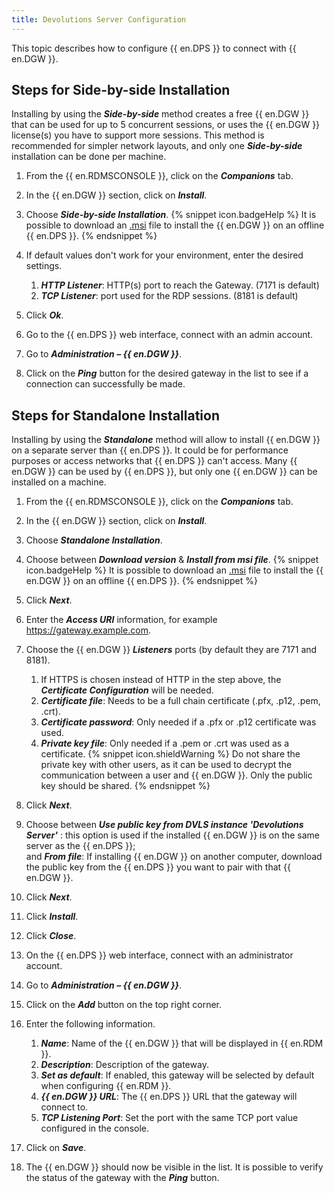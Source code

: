 ```yaml
---
title: Devolutions Server Configuration
---
```

This topic describes how to configure {{ en.DPS }} to connect with {{ en.DGW }}.  

## Steps for Side-by-side Installation 
Installing by using the ***Side-by-side*** method creates a free {{ en.DGW }} that can be used for up to 5 concurrent sessions, or uses the {{ en.DGW }} license(s) you have to support more sessions. This method is recommended for simpler network layouts, and only one ***Side-by-side*** installation can be done per machine.
1. From the {{ en.RDMSCONSOLE }}, click on the ***Companions*** tab.
1. In the {{ en.DGW }} section, click on ***Install***.
1. Choose ***Side-by-side Installation***.
{% snippet icon.badgeHelp %}
It is possible to download an [.msi](https://devolutions.net/gateway/download) file to install the {{ en.DGW }} on an offline {{ en.DPS }}.
{% endsnippet %}  

4. If default values don't work for your environment, enter the desired settings.
    1. ***HTTP Listener***: HTTP(s) port to reach the Gateway. (7171 is default)
    1. ***TCP Listener***: port used for the RDP sessions. (8181 is default)
1. Click ***Ok***.
1. Go to the {{ en.DPS }} web interface, connect with an admin account.
1. Go to ***Administration – {{ en.DGW }}***.
1. Click on the ***Ping*** button for the desired gateway in the list to see if a connection can successfully be made.

## Steps for Standalone Installation
Installing by using the ***Standalone*** method will allow to install {{ en.DGW }} on a separate server than {{ en.DPS }}. It could be for performance purposes or access networks that {{ en.DPS }} can't access. Many {{ en.DGW }} can be used by {{ en.DPS }}, but only one {{ en.DGW }} can be installed on a machine.
1. From the {{ en.RDMSCONSOLE }}, click on the ***Companions*** tab.
1. In the {{ en.DGW }} section, click on ***Install***.
1. Choose ***Standalone Installation***.
1. Choose between ***Download version*** & ***Install from msi file***.
{% snippet icon.badgeHelp %}
It is possible to download an [.msi](https://devolutions.net/gateway/download) file to install the {{ en.DGW }} on an offline {{ en.DPS }}.
{% endsnippet %}  

5. Click ***Next***.
1. Enter the ***Access URI*** information, for example https://gateway.example.com.
1. Choose the {{ en.DGW }} ***Listeners*** ports (by default they are 7171 and 8181).
    1. If HTTPS is chosen instead of HTTP in the step above, the ***Certificate Configuration*** will be needed.
    1. ***Certificate file***: Needs to be a full chain certificate (.pfx, .p12, .pem, .crt).
    1. ***Certificate password***: Only needed if a .pfx or .p12 certificate was used.
    1. ***Private key file***: Only needed if a .pem or .crt was used as a certificate.
{% snippet icon.shieldWarning %}
Do not share the private key with other users, as it can be used to decrypt the communication between a user and {{ en.DGW }}. Only the public key should be shared.
{% endsnippet %}  

8. Click ***Next***.
1. Choose between ***Use public key from DVLS instance 'Devolutions Server'*** : this option is used if the installed {{ en.DGW }} is on the same server as the {{ en.DPS }};  
and ***From file***: If installing {{ en.DGW }} on another computer, download the public key from the {{ en.DPS }} you want to pair with that {{ en.DGW }}.
1. Click ***Next***.
1. Click ***Install***. 
1. Click ***Close***.
1. On the {{ en.DPS }} web interface, connect with an administrator account.
1. Go to ***Administration – {{ en.DGW }}***.
1. Click on the ***Add*** button on the top right corner.
1. Enter the following information.
    1. ***Name***: Name of the {{ en.DGW }} that will be displayed in {{ en.RDM }}.
    1. ***Description***: Description of the gateway.
    1. ***Set as default***: If enabled, this gateway will be selected by default when configuring {{ en.RDM }}.
    1. ***{{ en.DGW }} URL***: The {{ en.DPS }} URL that the gateway will connect to.
    1. ***TCP Listening Port***: Set the port with the same TCP port value configured in the console.
1. Click on ***Save***.
1. The {{ en.DGW }} should now be visible in the list. It is possible to verify the status of the gateway with the ***Ping*** button.

